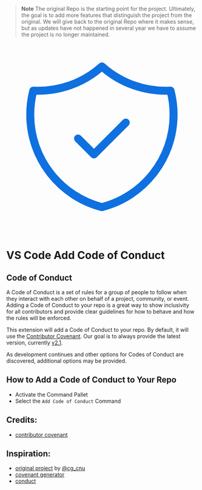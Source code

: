 > **Note**
> The original Repo is the starting point for the project. Ultimately, the goal is to add more features that distinguish the project from the original.
> We will give back to the original Repo where it makes sense, but as updates have not happened in several year we have to assume the project is no longer maintained.


<svg xmlns="http://www.w3.org/2000/svg" width="100%" height="15em" fill="none" viewBox="0 0 24 24" stroke="#0F70E0" stroke-width="1">
  <path stroke-linecap="round" stroke-linejoin="round" d="M9 12l2 2 4-4m5.618-4.016A11.955 11.955 0 0112 2.944a11.955 11.955 0 01-8.618 3.04A12.02 12.02 0 003 9c0 5.591 3.824 10.29 9 11.622 5.176-1.332 9-6.03 9-11.622 0-1.042-.133-2.052-.382-3.016z" />
</svg>

# VS Code Add Code of Conduct

## Code of Conduct
A Code of Conduct is a set of rules for a group of people to follow when they interact with each other on behalf of a project, community, or event. Adding a Code of Conduct to your repo is a great way to show inclusivity for all contributors and provide clear guidelines for how to behave and how the rules will be enforced.

This extension will add a Code of Conduct to your repo. By default, it will use the [Contributor Covenant](https://contributor-covenant.org/). Our goal is to always provide the latest version, currently [v2.1][covenant-latest].

As development continues and other options for Codes of Conduct are discovered, additional options may be provided.

## How to Add a Code of Conduct to Your Repo
- Activate the Command Pallet
- Select the `Add Code of Conduct` Command

## Credits:
* [contributor covenant](https://www.contributor-covenant.org/)

## Inspiration:
* [original project](https://github.com/cg-cnu/vscode-add-conduct) by [@cg_cnu](https://github.com/cg-cnu) 
* [covenant generator](https://github.com/simonv3/covenant-generator)
* [conduct](https://github.com/sindresorhus/conduct)

[covenant-latest]: https://www.contributor-covenant.org/version/2/1/code_of_conduct/